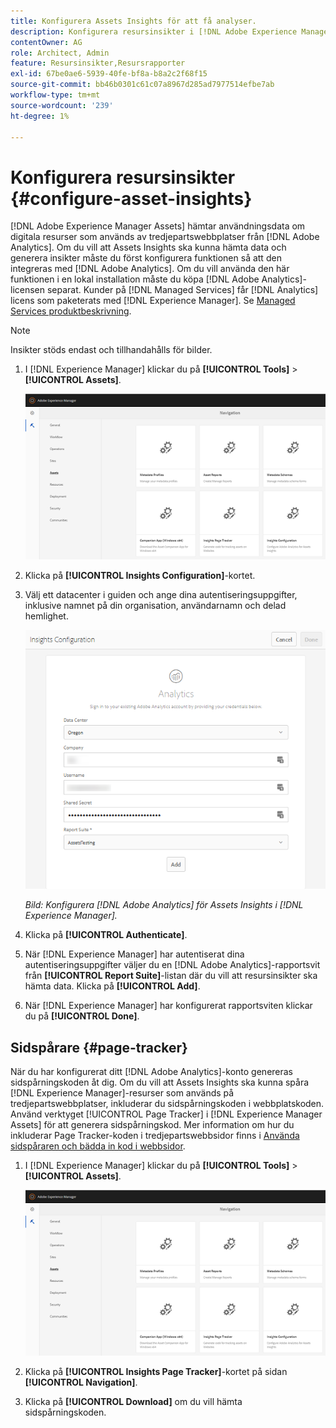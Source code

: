 ```yaml
---
title: Konfigurera Assets Insights för att få analyser.
description: Konfigurera resursinsikter i [!DNL Adobe Experience Manager Assets].
contentOwner: AG
role: Architect, Admin
feature: Resursinsikter,Resursrapporter
exl-id: 67be0ae6-5939-40fe-bf8a-b8a2c2f68f15
source-git-commit: bb46b0301c61c07a8967d285ad7977514efbe7ab
workflow-type: tm+mt
source-wordcount: '239'
ht-degree: 1%

---
```


# Konfigurera resursinsikter {#configure-asset-insights}

[!DNL Adobe Experience Manager Assets] hämtar användningsdata om digitala resurser som används av tredjepartswebbplatser från  [!DNL Adobe Analytics]. Om du vill att Assets Insights ska kunna hämta data och generera insikter måste du först konfigurera funktionen så att den integreras med [!DNL Adobe Analytics]. Om du vill använda den här funktionen i en lokal installation måste du köpa [!DNL Adobe Analytics]-licensen separat. Kunder på [!DNL Managed Services] får [!DNL Analytics] licens som paketerats med [!DNL Experience Manager]. Se [Managed Services produktbeskrivning](https://helpx.adobe.com/legal/product-descriptions/adobe-experience-manager-managed-services.html).

>[!NOTE]
>
>Insikter stöds endast och tillhandahålls för bilder.

1. I [!DNL Experience Manager] klickar du på **[!UICONTROL Tools]** > **[!UICONTROL Assets]**.

   ![chlimage_1-72](assets/chlimage_1-210.png)

1. Klicka på **[!UICONTROL Insights Configuration]**-kortet.
1. Välj ett datacenter i guiden och ange dina autentiseringsuppgifter, inklusive namnet på din organisation, användarnamn och delad hemlighet.

   ![Konfigurera Adobe Analytics för Assets Insights i Experience Manager](assets/insights_config2.png)

   *Bild: Konfigurera  [!DNL Adobe Analytics] för Assets Insights i  [!DNL Experience Manager].*

1. Klicka på **[!UICONTROL Authenticate]**.
1. När [!DNL Experience Manager] har autentiserat dina autentiseringsuppgifter väljer du en [!DNL Adobe Analytics]-rapportsvit från **[!UICONTROL Report Suite]**-listan där du vill att resursinsikter ska hämta data. Klicka på **[!UICONTROL Add]**.
1. När [!DNL Experience Manager] har konfigurerat rapportsviten klickar du på **[!UICONTROL Done]**.

## Sidspårare {#page-tracker}

När du har konfigurerat ditt [!DNL Adobe Analytics]-konto genereras sidspårningskoden åt dig. Om du vill att Assets Insights ska kunna spåra [!DNL Experience Manager]-resurser som används på tredjepartswebbplatser, inkluderar du sidspårningskoden i webbplatskoden. Använd verktyget [!UICONTROL Page Tracker] i [!DNL Experience Manager Assets] för att generera sidspårningskod. Mer information om hur du inkluderar Page Tracker-koden i tredjepartswebbsidor finns i [Använda sidspåraren och bädda in kod i webbsidor](/help/assets/use-page-tracker.md).

1. I [!DNL Experience Manager] klickar du på **[!UICONTROL Tools]** > **[!UICONTROL Assets]**.

   ![chlimage_1-73](assets/chlimage_1-214.png)

1. Klicka på **[!UICONTROL Insights Page Tracker]**-kortet på sidan **[!UICONTROL Navigation]**.
1. Klicka på **[!UICONTROL Download]** om du vill hämta sidspårningskoden.
